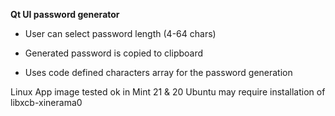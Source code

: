 **Qt UI password generator**

- User can select password length (4-64 chars)

- Generated password is copied to clipboard

- Uses code defined characters array for the password generation



Linux App image tested ok in Mint 21 & 20
Ubuntu may require installation of libxcb-xinerama0 
